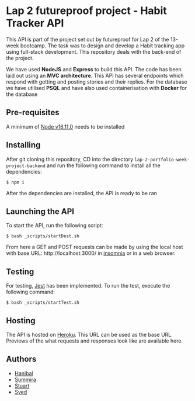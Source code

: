 # Lap 2 futureproof project - Habit Tracker API

This API is part of the project set out by futureproof for Lap 2 of the 13-week bootcamp. The task was to design and develop a Habit tracking app using full-stack development. This repository deals with the back-end of the project.

We have used **NodeJS** and **Express** to build this API. The code has been laid out using an **MVC architecture**. This API has several endpoints which respond with getting and posting stories and their replies. For the database we have utilised **PSQL** and have also used containerisation with **Docker** for the database

## Pre-requisites

A minimum of [Node v16.11.0](https://nodejs.org/en/) needs to be installed

## Installing

After git cloning this repository, CD into the directory `lap-2-portfolio-week-project-backend` and run the following command to install all the dependencies:

```
$ npm i
```

After the dependencies are installed, the API is ready to be ran

## Launching the API

To start the API, run the following script:

```
$ bash _scripts/startDest.sh
```

From here a GET and POST requests can be made by using the local host with base URL: http://localhost:3000/ in [insomnia](https://docs.insomnia.rest/) or in a web browser.

## Testing

For testing, [Jest](https://jestjs.io/) has been implemented. To run the test, execute the following command:

```
$ bash _scripts/startTest.sh
```

## Hosting

The API is hosted on [Heroku](https://lap-2-project-backend.herokuapp.com/). This URL can be used as the base URL. Previews of the what requests and responses look like are available here.

## Authors

- [Hanibal](https://github.com/brhanuh)
- [Summira](https://github.com/sumshuss)
- [Stuart](https://github.com/SuperBrava)
- [Syed](https://github.com/syedmjavaid)
